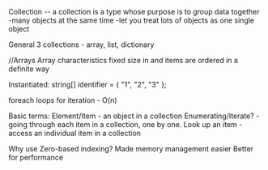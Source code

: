 Collection -- a collection is a type whose purpose is to group data together
-many objects at the same time
-let you treat lots of objects as one single object

General 3 collections - array, list, dictionary


//Arrays
Array characteristics
fixed size in and items are ordered in a definite way

Instantiated:
string[] identifier = {
    "1",
    "2",
    "3"
};

foreach loops for iteration - O(n)




Basic terms:
Element/Item - an object in a collection
Enumerating/Iterate? - going through each item in a collection, one by one.
Look up an item - access an individual item in a collection


Why use Zero-based indexing?
Made memory management easier
Better for performance



